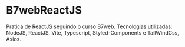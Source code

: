 # B7webReactJS
Pratica de ReactJS seguindo o curso B7web. Tecnologias utilizadas: NodeJS, ReactJS, Vite, Typescript, Styled-Components e TailWindCss, Axios.
